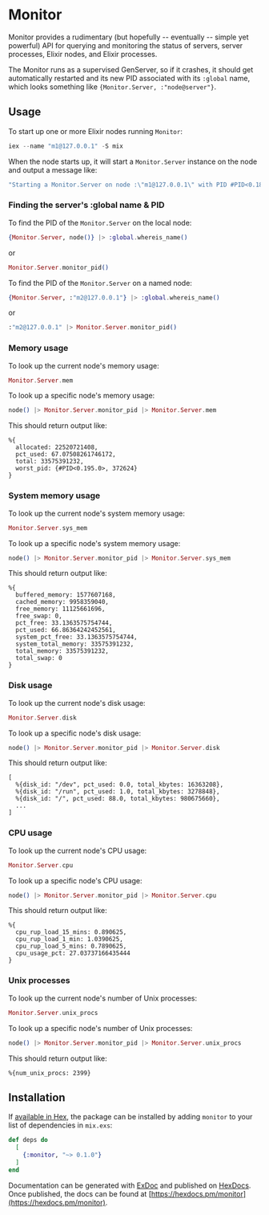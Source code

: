 # Monitor

Monitor provides a rudimentary (but hopefully -- eventually -- simple yet powerful) API
for querying and monitoring the status of servers, server processes,
Elixir nodes, and Elixir processes.

The Monitor runs as a supervised GenServer, so if it crashes, it should
get automatically restarted and its new PID associated with its `:global`
name, which looks something like `{Monitor.Server, :"node@server"}`.

## Usage

To start up one or more Elixir nodes running `Monitor`:

```elixir
iex --name "m1@127.0.0.1" -S mix
```

When the node starts up, it will start a `Monitor.Server` instance on the node and output a message like:

```elixir
"Starting a Monitor.Server on node :\"m1@127.0.0.1\" with PID #PID<0.182.0> and name {:global, {Monitor.Server, :\"m1@127.0.0.1\"}}"

```

### Finding the server's :global name & PID

To find the PID of the `Monitor.Server` on the local node:

```elixir
{Monitor.Server, node()} |> :global.whereis_name()
```

or

```elixir
Monitor.Server.monitor_pid()
```

To find the PID of the `Monitor.Server` on a named node:

```elixir
{Monitor.Server, :"m2@127.0.0.1"} |> :global.whereis_name()
```

or

```elixir
:"m2@127.0.0.1" |> Monitor.Server.monitor_pid()
```

### Memory usage

To look up the current node's memory usage:

```elixir
Monitor.Server.mem
```

To look up a specific node's memory usage:

```elixir
node() |> Monitor.Server.monitor_pid |> Monitor.Server.mem
```

This should return output like:

```
%{
  allocated: 22520721408,
  pct_used: 67.07508261746172,
  total: 33575391232,
  worst_pid: {#PID<0.195.0>, 372624}
}
```

### System memory usage

To look up the current node's system memory usage:

```elixir
Monitor.Server.sys_mem
```

To look up a specific node's system memory usage:

```elixir
node() |> Monitor.Server.monitor_pid |> Monitor.Server.sys_mem
```

This should return output like:

```
%{
  buffered_memory: 1577607168,
  cached_memory: 9958359040,
  free_memory: 11125661696,
  free_swap: 0,
  pct_free: 33.1363575754744,
  pct_used: 66.86364242452561,
  system_pct_free: 33.1363575754744,
  system_total_memory: 33575391232,
  total_memory: 33575391232,
  total_swap: 0
}
```

### Disk usage

To look up the current node's disk usage:

```elixir
Monitor.Server.disk
```

To look up a specific node's disk usage:

```elixir
node() |> Monitor.Server.monitor_pid |> Monitor.Server.disk
```

This should return output like:

```
[
  %{disk_id: "/dev", pct_used: 0.0, total_kbytes: 16363208},
  %{disk_id: "/run", pct_used: 1.0, total_kbytes: 3278848},
  %{disk_id: "/", pct_used: 88.0, total_kbytes: 980675660},
  ...
]
```

### CPU usage

To look up the current node's CPU usage:

```elixir
Monitor.Server.cpu
```

To look up a specific node's CPU usage:

```elixir
node() |> Monitor.Server.monitor_pid |> Monitor.Server.cpu
```

This should return output like:

```
%{
  cpu_rup_load_15_mins: 0.890625,
  cpu_rup_load_1_min: 1.0390625,
  cpu_rup_load_5_mins: 0.7890625,
  cpu_usage_pct: 27.03737166435444
}
```

### Unix processes

To look up the current node's number of Unix processes:

```elixir
Monitor.Server.unix_procs
```

To look up a specific node's number of Unix processes:

```elixir
node() |> Monitor.Server.monitor_pid |> Monitor.Server.unix_procs
```

This should return output like:

```
%{num_unix_procs: 2399}
```

## Installation

If [available in Hex](https://hex.pm/docs/publish), the package can be installed
by adding `monitor` to your list of dependencies in `mix.exs`:

```elixir
def deps do
  [
    {:monitor, "~> 0.1.0"}
  ]
end
```

Documentation can be generated with [ExDoc](https://github.com/elixir-lang/ex_doc)
and published on [HexDocs](https://hexdocs.pm). Once published, the docs can
be found at [https://hexdocs.pm/monitor](https://hexdocs.pm/monitor).

